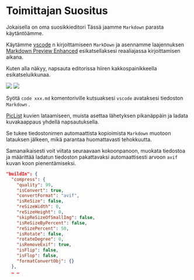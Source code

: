# Toimittajan Suositus

Jokaisella on oma suosikkieditori Tässä jaamme `Markdown` parasta käytäntöämme.

Käytämme [vscode](https://code.visualstudio.com/) n kirjoittamiseen `MarkDown` ja asennamme laajennuksen [Markdown Preview Enhanced](https://marketplace.visualstudio.com/items?itemName=shd101wyy.markdown-preview-enhanced) esikatsellaksesi reaaliajassa kirjoittamisen aikana.

Kuten alla näkyy, napsauta editorissa hiiren kakkospainikkeella esikatseluikkunaa.

![](https://p.3ti.site/1720775216.avif)
![](https://p.3ti.site/1720775043.avif)

Syötä `code xxx.md` komentoriville kutsuaksesi `vscode` avataksesi tiedoston `Markdown` .

[PicList](https://github.com/Kuingsmile/PicList) kuvien lataamiseen, muista asettaa lähetyksen pikanäppäin ja ladata kuvakaappaus yhdellä napsautuksella.

Se tukee tiedostonimen automaattista kopioimista `Markdown` muotoon latauksen jälkeen, mikä parantaa huomattavasti tehokkuutta.

Samanaikaisesti voit viitata seuraavaan kokoonpanoon, muokata tiedostoa ja määrittää ladatun tiedoston pakattavaksi automaattisesti arvoon `avif` kuvan koon pienentämiseksi.

```json
"buildIn": {
  "compress": {
    "quality": 99,
    "isConvert": true,
    "convertFormat": "avif",
    "isReSize": false,
    "reSizeWidth": 0,
    "reSizeHeight": 0,
    "skipReSizeOfSmallImg": false,
    "isReSizeByPercent": false,
    "reSizePercent": 50,
    "isRotate": false,
    "rotateDegree": 0,
    "isRemoveExif": true,
    "isFlip": false,
    "isFlop": false,
    "formatConvertObj": {}
  },
  … …
```